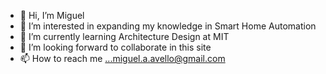 - 👋 Hi, I’m Miguel
- 👀 I’m interested in expanding my knowledge in Smart Home Automation
- 🌱 I’m currently learning Architecture Design at MIT
- 💞️ I’m looking forward to collaborate in this site 
- 📫 How to reach me ...miguel.a.avello@gmail.com

<!---
avellma/avellma is a ✨ special ✨ repository because its `README.md` (this file) appears on your GitHub profile.
You can click the Preview link to take a look at your changes.
--->

